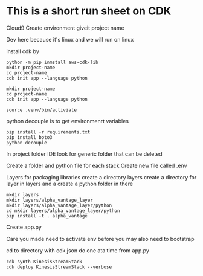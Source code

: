 # This is a short run sheet on CDK


Cloud9 Create environment giveit project name

Dev here because it's linux and we will run on
linux

install cdk by 
```commandline
python -m pip inmstall aws-cdk-lib
mkdir project-name
cd project-name
cdk init app --language python
```
```commandline
mkdir project-name
cd project-name
cdk init app --language python
```
```commandline
source .venv/bin/activiate
```
python decouple is to get environmenrt variables
```commandline
pip install -r requirements.txt
pip install boto3
python decouple
```
In project folder IDE look for generic folder that can be deleted

Create a folder and python file for each stack
Create new file called .env

Layers for packaging libraries
create a directory layers
create a directory for layer in layers
and a create a python folder in there

```commandline
mkdir layers
mkdir layers/alpha_vantage_layer
mkdir layers/alpha_vantage_layer/python
cd mkdir layers/alpha_vantage_layer/python
pip install -t . alpha_vantage

```
Create app.py

Care you made need to activate env before 
you may also need to bootstrap 

cd to directory with cdk.json
do one ata time from app.py
```commandline
cdk synth KinesisStreamStack
cdk deploy KinesisStreamStack --verbose
```

```commandline

```
